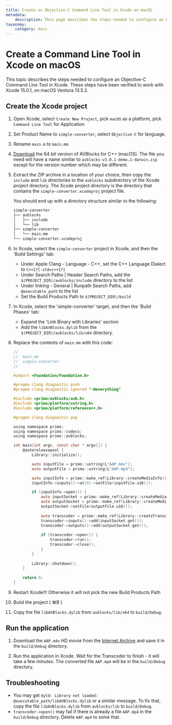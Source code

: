 ```yaml
---
title: Create an Objective-C Command Line Tool in Xcode on macOS
metadata:
    description: This page describes the steps needed to configure an Objective-C Command Line Tool in Xcode.
taxonomy:
    category: docs
---
```


# Create a Command Line Tool in Xcode on macOS

This topic describes the steps needed to configure an Objective-C Command Line Tool in Xcode. These steps have been verified to work with Xcode 15.0.1, on macOS Ventura 13.5.2.

## Create the Xcode project 

1. Open Xcode, select `Create New Project`, pick `macOS` as a platform, pick `Command Line Tool` for Application 

2. Set Product Name to `simple-converter`, select `Objective-C` for language.

3. Rename `main.m` to `main.mm`. 

4. [Download](https://github.com/avblocks/avblocks-core/releases/) the 64 bit version of AVBlocks for C++ (macOS). The file you need will have a name similar to `avblocks-v3.0.1-demo.1-darwin.zip` except for the version number which may be different. 

5. Extract the ZIP archive in a location of your choice, then copy the `include` and `lib` directories to the `avblocks` subdirectory of the Xcode project directory. The Xcode project directory is the directory that contains the `simple-converter.xcodeproj` project file.

    You should end up with a directory structure similar to the following:

    ```sh
    simple-converter
    ├── avblocks
    │   ├── include
    │   └── lib
    ├── simple-converter
    │   └── main.mm
    └── simple-converter.xcodeproj
    ```

6. In Xcode, select the `simple-converter` project in Xcode, and then the 'Build Settings' tab: 
    * Under Apple Clang - Language - C++, set the C++ Language Dialect to `C++17[-std=c++17]`
    * Under Search Paths | Header Search Paths, add the `$(PROJECT_DIR)/avblocks/include` directory to the list
    * Under linking - General | Runpath Search Paths, add `@executable_path` to the list 
    * Set the Build Products Path to `$(PROJECT_DIR)/build`

7. In Xcode, select the 'simple-converter' target, and then the 'Build Phases' tab:
	* Expand the 'Link Binary with Libraries' section 
	* Add the `libAVBlocks.dylib` from the `$(PROJECT_DIR)/avblocks/lib/x64` directory.

8. Replace the contents of `main.mm` with this code:
		
    ```objectivec
    //
    //  main.mm
    //  simple-converter
    //

    #import <Foundation/Foundation.h>

    #pragma clang diagnostic push
    #pragma clang diagnostic ignored "-Weverything"

    #include <primo/avblocks/avb.h>
    #include <primo/platform/ustring.h>
    #include <primo/platform/reference++.h>

    #pragma clang diagnostic pop

    using namespace primo;
    using namespace primo::codecs;
    using namespace primo::avblocks;

    int main(int argc, const char * argv[]) {
        @autoreleasepool {
            Library::initialize();

            auto inputFile = primo::ustring(L"AAP.m4v");
            auto outputFile = primo::ustring(L"AAP.mp4");

            auto inputInfo = primo::make_ref(Library::createMediaInfo());
            inputInfo->inputs()->at(0)->setFile(inputFile.u16());

            if (inputInfo->open()) {
                auto inputSocket = primo::make_ref(Library::createMediaSocket(inputInfo.get()));
                auto outputSocket = primo::make_ref(Library::createMediaSocket(Preset::Video::Generic::MP4::Base_H264_AAC));
                outputSocket->setFile(outputFile.u16());
                
                auto transcoder = primo::make_ref(Library::createTranscoder());
                transcoder->inputs()->add(inputSocket.get());
                transcoder->outputs()->add(outputSocket.get());
                
                if (transcoder->open()) {
                    transcoder->run();
                    transcoder->close();
                }
            }
            
            Library::shutdown();
        }
        
        return 0;
    }
    ```

9. Restart Xcode!!! Otherwise it will not pick the new Build Products Path 

10. Build the project ( ⌘B )  

11. Copy the file `libAVBlocks.dylib` from `avblocks/lib/x64` to `build/Debug`. 

## Run the application

1. Download the `AAP.m4v` HD movie from the [Internet Archive](https://archive.org/details/Wildlife-filming) and save it in the `build/Debug` directory.

2. Run the application in Xcode. Wait for the Transcoder to finish - it will take a few minutes. The converted file `AAP.mp4` will be in the `build/Debug` directory.   
	
## Troubleshooting

* You may get `dyld: Library not loaded: @executable_path/libAVBlocks.dylib` or a similar message. To fix that, copy the file `libAVBlocks.dylib` from `avblocks/lib` to `build/Debug`.
* `transcoder->open()` may fail if there is already a file `AAP.mp4` in the `build/Debug` directory. Delete `AAP.mp4` to solve that.         
